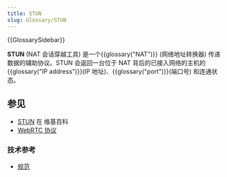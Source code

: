 ```yaml
---
title: STUN
slug: Glossary/STUN
---
```


{{GlossarySidebar}}

**STUN** (NAT 会话穿越工具) 是一个{{glossary("NAT")}} (网络地址转换器) 传递数据的辅助协议。STUN 会返回一台位于 NAT 背后的已接入网络的主机的{{glossary("IP address")}}(IP 地址)、{{glossary("port")}}(端口号) 和连通状态。

## 参见

- [STUN](https://zh.wikipedia.org/wiki/STUN) 在 维基百科
- [WebRTC 协议](/zh-CN/docs/Web/API/WebRTC_API/Protocols)

### 技术参考

- [规范](https://datatracker.ietf.org/doc/html/rfc5389)
